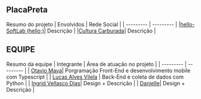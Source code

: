 ## PlacaPreta
Resumo do projeto
| Envolvidos | Rede Social |
| --------- | --------- |
|[hello-SoftLab (hello;)](https://github.com/hello-SoftLab)| Descrição |
|[Cultura Carburada](https://www.instagram.com/culturacarburada/?hl=pt)| Descrição |

## EQUIPE
Resumo da equipe
| Integrante | Área de atuação no projeto |
| --------- | --------- |
| [Otavio Maya](https://github.com/knz13)| Porgramação Front-End e desenvolvimento mobile com Typescript |
| [Lucas Alves Vilela](https://github.com/Lucas-AV) | Back-End e coleta de dados com Python |
| [Ingrid Vellasco Dias](https://github.com/ingavell)| Design + Descrição |
| [Danielle]()| Design + Descrição |
